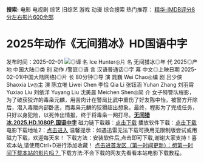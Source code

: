 **搜索:** 电影 电视剧 综艺 旧综艺 游戏 动漫 综合搜索 热门推荐： [精华-IMDB评分8分左右影片600余部](https://www.dytt8.com/html/gndy/jddy/20160320/50510.html)
# 2025年动作《无间猎冰》HD国语中字
发布时间：2025-02-01 
![](https://g.imgtg.com/uploads/5829/679daefa648b6.jpg)◎译 名 Ice Hunter◎片 名 无间猎冰◎年 代 2025◎产 地 中国大陆◎类 别 动作 /警匪◎语 言 汉语普通话◎字 幕 中文◎上映日期 2025-02-01(中国大陆网络)◎片 长 80分钟◎导 演 晁巍 Wei Chao◎编 剧 吕少侠 Shaoxia Lv◎主 演 陈立唯 Liwei Chen 李恰 Qia Li 张钰涵 Yuhan Zhang 刘羽霄 Yuxiao Liu 刘依洋 Yuyang Liu 沈美晨 Meichen Shen◎简 介 女子特警队程影，为了破获狡诈的毒枭元麟，用苦肉计在警局比武中重伤了好友陈中怡，被警方开除后，潜入毒贩内部卧底，而毒枭元麟的狡猾超出想象。最终，程影为了完成任务，只好以身犯险，以死传出情报，终于将毒枭一网打尽。[**无间猎冰.2025.HD.1080P.国语中字**](magnet:?xt=urn:btih:03beca7fb1640e00ad3e75025ea45f1249897ae6&dn=%e9%98%b3%e5%85%89%e7%94%b5%e5%bd%b1dygod.org.%e6%97%a0%e9%97%b4%e7%8c%8e%e5%86%b0.2025.HD.1080P.%e5%9b%bd%e8%af%ad%e4%b8%ad%e5%ad%97.mkv&tr=udp%3a%2f%2ftracker.opentrackr.org%3a1337%2fannounce&tr=udp%3a%2f%2fexodus.desync.com%3a6969%2fannounce) 磁力链下载器：[点击下载](https://dygod.org/js/bt.htm "qBittorrent") 播放软件下载：[点击下载](https://dygod.org/js/player.htm "PotPlayer") 电影下载地址2：[点击进入](https://dygod.org/ "阳光电影") 温馨提示：如遇迅雷无法下载可换用无限制版尝试或用磁力下载，欢迎每天来！  下载方法：安装软件后,点击即可下载,谢谢大家支持！喜欢本站,请使用Ctrl+D进行添加收藏！ [点击进首发区（第一时间更新）：想第一时间下载本站的影片吗？ ](https://www.ygdy8.net/)下载方法:不会下载的网友先看看本站电影下载教程。